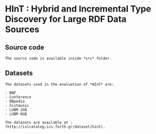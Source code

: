 #	HInT : Hybrid and Incremental Type Discovery for Large RDF Data Sources


## Source code

	The source code is available inside *src* folder.


## Datasets

	The datasets used in the evaluation of *HInT* are:
	
	- BNF
	- Conference
	- DBpedia
	- histmunic
	- LUBM 2GB
	- LUBM 8GB

	The datasets are available at :	(http://islcatalog.ics.forth.gr/dataset/hint).
